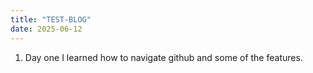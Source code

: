 ```yaml
---
title: "TEST-BLOG"
date: 2025-06-12
---
```

1. Day one I learned how to navigate github and some of the features.

